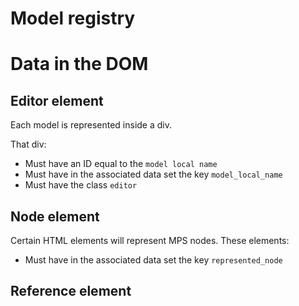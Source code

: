 # Model registry

# Data in the DOM

## Editor element

Each model is represented inside a div.

That div:

* Must have an ID equal to the `model local name`
* Must have in the associated data set the key `model_local_name` 
* Must have the class `editor`

## Node element

Certain HTML elements will represent MPS nodes. These elements:

* Must have in the associated data set the key `represented_node`

## Reference element